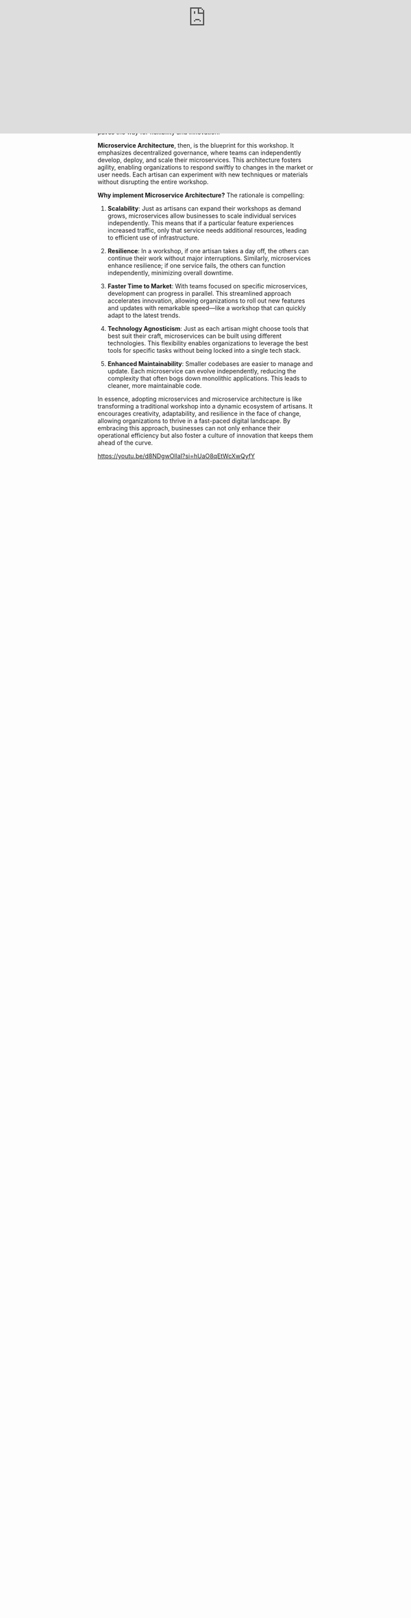 ```yaml
---
date_modified: '2025-04-07'
site_uuid: 5d0cc054-0c24-44fc-8d66-b215fcfd825e
date_created: '2025-04-07T22:42:08.634Z'
---
```


[[Microservices]] are really only possible with the proper use of [[Containers]], and using [[Container Orchestration]] tooling like [[Kubernetes]]. When many [[Microservices]] have been created, senior engineering executives will need to architect a [[Service Mesh]]. 

<iframe style="display:block;position:absolute;top:0;left:0;width:100%;aspect-ratio:16/9;" src="https://www.youtube.com/embed/lL_j7ilk7rc?si=MQt72cGS4xcCz5MS" title="YouTube video player" frameborder="0" allow="accelerometer; autoplay; clipboard-write; encrypted-media; gyroscope; picture-in-picture; web-share" referrerpolicy="strict-origin-when-cross-origin" allowfullscreen></iframe>

[Microservices explained in 5 Minutes.](https://youtu.be/lL_j7ilk7rc?si=gMtKl3jCI0MrwRu6) 5 minutes or less.  [[YouTube]]. 

According to [[Poe AI]]:

> [!NOTE]
> Imagine a bustling workshop filled with artisans, each specializing in their craft—potters shaping clay, weavers creating intricate patterns, and blacksmiths forging tools. This is akin to the world of microservices, where each small, autonomous service focuses on a specific function, working harmoniously within a larger system.
> 
> **Microservices** are like these skilled artisans, each responsible for a distinct piece of the overall puzzle. Instead of a monolithic structure where everything is intertwined—like a single massive machine—microservices break down applications into smaller, independent components. Each microservice communicates through well-defined APIs, allowing them to operate in tandem while retaining their individuality. This modular approach paves the way for flexibility and innovation.
> 
> **Microservice Architecture**, then, is the blueprint for this workshop. It emphasizes decentralized governance, where teams can independently develop, deploy, and scale their microservices. This architecture fosters agility, enabling organizations to respond swiftly to changes in the market or user needs. Each artisan can experiment with new techniques or materials without disrupting the entire workshop.
> 
> **Why implement Microservice Architecture?** The rationale is compelling:
> 
> 1. **Scalability**: Just as artisans can expand their workshops as demand grows, microservices allow businesses to scale individual services independently. This means that if a particular feature experiences increased traffic, only that service needs additional resources, leading to efficient use of infrastructure.
>     
> 2. **Resilience**: In a workshop, if one artisan takes a day off, the others can continue their work without major interruptions. Similarly, microservices enhance resilience; if one service fails, the others can function independently, minimizing overall downtime.
>     
> 3. **Faster Time to Market**: With teams focused on specific microservices, development can progress in parallel. This streamlined approach accelerates innovation, allowing organizations to roll out new features and updates with remarkable speed—like a workshop that can quickly adapt to the latest trends.
>     
> 4. **Technology Agnosticism**: Just as each artisan might choose tools that best suit their craft, microservices can be built using different technologies. This flexibility enables organizations to leverage the best tools for specific tasks without being locked into a single tech stack.
>     
> 5. **Enhanced Maintainability**: Smaller codebases are easier to manage and update. Each microservice can evolve independently, reducing the complexity that often bogs down monolithic applications. This leads to cleaner, more maintainable code.
>     
> 
> In essence, adopting microservices and microservice architecture is like transforming a traditional workshop into a dynamic ecosystem of artisans. It encourages creativity, adaptability, and resilience in the face of change, allowing organizations to thrive in a fast-paced digital landscape. By embracing this approach, businesses can not only enhance their operational efficiency but also foster a culture of innovation that keeps them ahead of the curve.

https://youtu.be/d8NDgwOllaI?si=hUaO8qEtWcXwQyfY